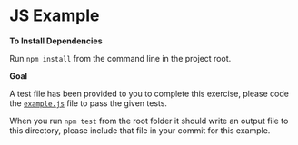 # JS Example

**To Install Dependencies**

Run `npm install` from the command line in the project root.

**Goal**

A test file has been provided to you to complete this exercise, please code the [`example.js`](./example.js) file to pass the given tests.

When you run `npm test` from the root folder it should write an output file to this directory, please include that file in your commit for this example.

